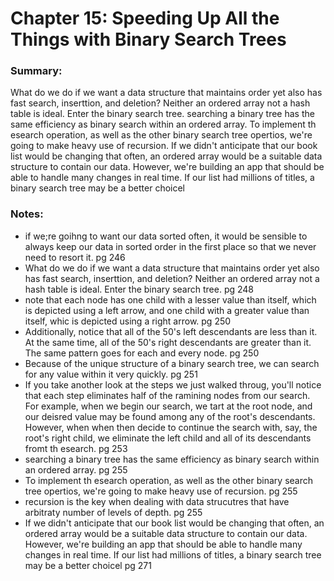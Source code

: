 # Chapter 15: Speeding Up All the Things with Binary Search Trees

### Summary:
What do we do if we want a data structure that maintains order yet also has fast search, inserttion, and deletion? Neither an ordered array not a hash table is ideal.
Enter the binary search tree.
searching a binary tree has the same efficiency as binary search within an ordered array.
To implement th esearch operation, as well as the other binary search tree opertios, we're going to make heavy use of recursion.
If we didn't anticipate that our book list would be changing that often, an ordered array would be a suitable data structure to contain our data. However, we're 
building an app that should be able to handle many changes in real time. If our list had millions of titles, a binary search tree may be a better choicel

### Notes:
- if we;re goihng to want our data sorted often, it would be sensible to always keep our data in sorted order in the first place so that we never need to resort it. pg 246
- What do we do if we want a data structure that maintains order yet also has fast search, inserttion, and deletion? Neither an ordered array not a hash table is ideal.
Enter the binary search tree. pg 248
- note that each node has one child with a lesser value than itself, which is depicted using a left arrow, and one child with a greater value than itself, whic is 
depicted using a right arrow. pg 250
- Additionally, notice that all of the 50's left descendants are less than it. At the same time, all of the 50's right descendants are greater than it.
The same pattern goes for each and every node. pg 250
- Because of the unique structure of a binary search tree, we can search for any value within it very quickly. pg 251
- If you take another look at the steps we just walked throug, you'll notice that each step eliminates half of the ramining nodes from our search.
For example, when we begin our search, we tart at the root node, and our deisred value may be found among any of the root's descendants. However, when when
then decide to continue the search with, say, the root's right child, we eliminate the left child and all of its descendants fromt th esearch. pg 253
- searching a binary tree has the same efficiency as binary search within an ordered array. pg 255
- To implement th esearch operation, as well as the other binary search tree opertios, we're going to make heavy use of recursion. pg 255
- recursion is the key when dealing with data strucutres that have arbitraty number of levels of depth. pg 255
- If we didn't anticipate that our book list would be changing that often, an ordered array would be a suitable data structure to contain our data. However, we're 
building an app that should be able to handle many changes in real time. If our list had millions of titles, a binary search tree may be a better choicel pg 271


